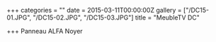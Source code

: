 +++
categories = ""
date = 2015-03-11T00:00:00Z
gallery = ["/DC15-01.JPG", "/DC15-02.JPG", "/DC15-03.JPG"]
title = "MeubleTV DC"

+++
Panneau ALFA Noyer